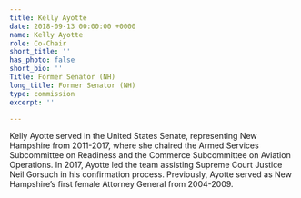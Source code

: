 ```yaml
---
title: Kelly Ayotte
date: 2018-09-13 00:00:00 +0000
name: Kelly Ayotte
role: Co-Chair
short_title: ''
has_photo: false
short_bio: ''
Title: Former Senator (NH)
long_title: Former Senator (NH)
type: commission
excerpt: ''

---
```

Kelly Ayotte served in the United States Senate, representing New Hampshire from 2011-2017, where she chaired the Armed Services Subcommittee on Readiness and the Commerce Subcommittee on Aviation Operations. In 2017, Ayotte led the team assisting Supreme Court Justice Neil Gorsuch in his confirmation process. Previously, Ayotte served as New Hampshire’s first female Attorney General from 2004-2009.